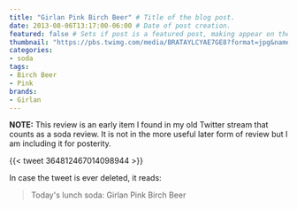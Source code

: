 ```yaml
---
title: "Girlan Pink Birch Beer" # Title of the blog post.
date: 2013-08-06T13:17:00-06:00 # Date of post creation.
featured: false # Sets if post is a featured post, making appear on the home page side bar.
thumbnail: "https://pbs.twimg.com/media/BRATAYLCYAE7GE8?format=jpg&name=medium" # Sets thumbnail image appearing inside card on homepage.
categories:
- soda
tags:
- Birch Beer
- Pink
brands:
- Girlan
---
```

**NOTE:** This review is an early item I found in my old Twitter stream that counts as a soda review. It is not in the more useful later form of review but I am including it for posterity.

{{< tweet 364812467014098944 >}}

In case the tweet is ever deleted, it reads:
> Today's lunch soda: Girlan Pink Birch Beer